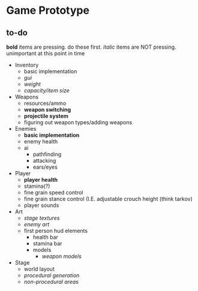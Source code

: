 # Game Prototype
## to-do
**bold** items are pressing. do these first.
*italic* items are NOT pressing. unimportant at this point in time

- Inventory
	+ basic implementation
	+ *gui*
	+ *weight*
	+ *capacity/item size*
- Weapons
	+ resources/ammo
	+ **weapon switching**
	+ **projectile system**
	+ figuring out weapon types/adding weapons
- Enemies
	+ **basic implementation**
	+ enemy health
	+ ai
		* pathfinding
		* attacking
		* ears/eyes
- Player
	+ **player health**
	+ stamina(?)
	+ fine grain speed control
	+ fine grain stance control (I.E. adjustable crouch height (think tarkov)
	+ player sounds
- Art
	+ *stage textures*
	+ *enemy art*
	+ first person hud elements
		* health bar
		* stamina bar
		* models
			- *weapon models*
- Stage
	+ world layout
	+ *procedural generation*
	+ *non-procedural areas*
